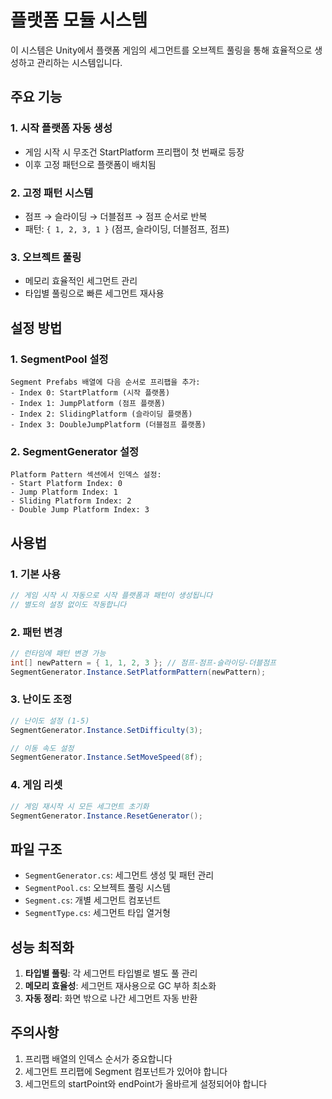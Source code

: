 # 플랫폼 모듈 시스템

이 시스템은 Unity에서 플랫폼 게임의 세그먼트를 오브젝트 풀링을 통해 효율적으로 생성하고 관리하는 시스템입니다.

## 주요 기능

### 1. 시작 플랫폼 자동 생성
- 게임 시작 시 무조건 StartPlatform 프리팹이 첫 번째로 등장
- 이후 고정 패턴으로 플랫폼이 배치됨

### 2. 고정 패턴 시스템
- 점프 → 슬라이딩 → 더블점프 → 점프 순서로 반복
- 패턴: `{ 1, 2, 3, 1 }` (점프, 슬라이딩, 더블점프, 점프)

### 3. 오브젝트 풀링
- 메모리 효율적인 세그먼트 관리
- 타입별 풀링으로 빠른 세그먼트 재사용

## 설정 방법

### 1. SegmentPool 설정
```
Segment Prefabs 배열에 다음 순서로 프리팹을 추가:
- Index 0: StartPlatform (시작 플랫폼)
- Index 1: JumpPlatform (점프 플랫폼)
- Index 2: SlidingPlatform (슬라이딩 플랫폼)
- Index 3: DoubleJumpPlatform (더블점프 플랫폼)
```

### 2. SegmentGenerator 설정
```
Platform Pattern 섹션에서 인덱스 설정:
- Start Platform Index: 0
- Jump Platform Index: 1
- Sliding Platform Index: 2
- Double Jump Platform Index: 3
```

## 사용법

### 1. 기본 사용
```csharp
// 게임 시작 시 자동으로 시작 플랫폼과 패턴이 생성됩니다
// 별도의 설정 없이도 작동합니다
```

### 2. 패턴 변경
```csharp
// 런타임에 패턴 변경 가능
int[] newPattern = { 1, 1, 2, 3 }; // 점프-점프-슬라이딩-더블점프
SegmentGenerator.Instance.SetPlatformPattern(newPattern);
```

### 3. 난이도 조정
```csharp
// 난이도 설정 (1-5)
SegmentGenerator.Instance.SetDifficulty(3);

// 이동 속도 설정
SegmentGenerator.Instance.SetMoveSpeed(8f);
```

### 4. 게임 리셋
```csharp
// 게임 재시작 시 모든 세그먼트 초기화
SegmentGenerator.Instance.ResetGenerator();
```

## 파일 구조

- `SegmentGenerator.cs`: 세그먼트 생성 및 패턴 관리
- `SegmentPool.cs`: 오브젝트 풀링 시스템
- `Segment.cs`: 개별 세그먼트 컴포넌트
- `SegmentType.cs`: 세그먼트 타입 열거형

## 성능 최적화

1. **타입별 풀링**: 각 세그먼트 타입별로 별도 풀 관리
2. **메모리 효율성**: 세그먼트 재사용으로 GC 부하 최소화
3. **자동 정리**: 화면 밖으로 나간 세그먼트 자동 반환

## 주의사항

1. 프리팹 배열의 인덱스 순서가 중요합니다
2. 세그먼트 프리팹에 Segment 컴포넌트가 있어야 합니다
3. 세그먼트의 startPoint와 endPoint가 올바르게 설정되어야 합니다 